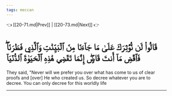 ```yaml
---
tags: meccan
---
```


👈 [[20-71.md|Prev]] | [[20-73.md|Next]] 👉

# قَالُواْ لَن نُّؤۡثِرَكَ عَلَىٰ مَا جَآءَنَا مِنَ ٱلۡبَيِّنَٰتِ وَٱلَّذِي فَطَرَنَاۖ فَٱقۡضِ مَآ أَنتَ قَاضٍۖ إِنَّمَا تَقۡضِي هَٰذِهِ ٱلۡحَيَوٰةَ ٱلدُّنۡيَآ

They said, "Never will we prefer you over what has come to us of clear proofs and [over] He who created us. So decree whatever you are to decree. You can only decree for this worldly life

---

